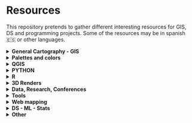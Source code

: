 # Resources
This repository pretends to gather different interesting resources for GIS, DS and programming projects. Some of the resources may be in spanish :es: or other languages. 

<details>
  <summary><b>General Cartography - GIS</b> </summary>
<b>Resources </b>
  
* :es: - [Geoteca: Libros y repositorios SIG](http://www.gisandbeers.com/geoteca-libros-herramientas-gis/)
* [Hussein Nasser - Free GIS Tutorials](https://www.husseinnasser.com/p/youtube.html?m=1)
* [Open.gis.lab](https://opengislab.com/)
* :es: - [Geopois: Tutoriales SIG - Red de Geo-developers](https://geopois.com/)
* [A Cartography Laboratory made by Ramiro Aznar](http://www.cartography-lab.com/)
* [GIS Cheatsheets](https://github.com/DigitalDataServices/gis-cheatsheets/blob/master/README.md#table-of-contents)
* [Cartography Font Collection](https://www.typography.com/fonts/styles/cartography?utm_campaign=nosolosig&utm_medium=email&utm_source=mailing773)

<b>Tutorials and tips</b>

* [How to make a beautiful map](https://medium.com/@borism/how-to-make-a-beautiful-map-6d6776a20a48)
* [Shaded Relief Tutorials](http://www.shadedrelief.com/tutorials.html)
* [Relief Shading Techniques](http://www.reliefshading.com/)
* [Imhoff-Like Topography Style](https://www.esri.com/arcgis-blog/products/arcgis-pro/mapping/steal-this-imhof-like-topography-style-please/)
* [Smart Type Halos in Photoshop and Illustrator](https://somethingaboutmaps.wordpress.com/2018/10/28/smart-type-halos-in-photoshop-and-illustrator/amp/)
* [Cartography Guide and Design](https://www.axismaps.com/guide/)
* [GIS Programming Roadmap](https://github.com/petedannemann/GIS-Programming-Roadmap/blob/master/README.md) - Github repo
* [Mapzilla - Tutorials animating in Houdini](https://mapzilla.co.uk/tutorials)
* [ArcgisPro - Design a classic map](https://www.esri.com/arcgis-blog/products/arcgis-pro/mapping/homage-to-a-classic-map/)
* [How to scale data](https://earthobservatory.nasa.gov/blogs/elegantfigures/2014/07/29/adjusting-the-range-how-to-scale-data/?utm_campaign=Spatial%20Awareness&utm_medium=email&utm_source=Revue%20newsletter)
* [ArcGis Blog - One minute map hacks](https://www.esri.com/arcgis-blog/products/arcgis-pro/mapping/one-minute-map-hacks-41-45/)

</details>

<details>
  <summary><b>Palettes and colors</b> </summary>
  
* [SciVisColor - Color Tools and strategies](https://sciviscolor.org/)
* [Scientific Color Maps - Coloramps](http://www.fabiocrameri.ch/colourmaps.php)
* [Color Brewer Maps](https://colorbrewer2.org/#type=sequential&scheme=BuGn&n=3)
* [Color Palette Helper](https://gka.github.io/palettes/#/9|s|00429d,96ffea,ffffe0|ffffe0,ff005e,93003a|1|1)
* [Adobe Color Palette Generator](https://color.adobe.com/create/color-wheel)
* [Color Picker for Data](http://tristen.ca/hcl-picker/#/clh/9/0.32/590709/EAA489)
* [Paletton - Color Scheme Designer](http://www.paletton.com/#uid=1000u0kllllaFw0g0qFqFg0w0aF)
* [Bivariate Color Matrix Maps](https://cartoscience.github.io/bivariate-color-matrix/)
* [Your friendly guide to colors in Data Visualisation](https://blog.datawrapper.de/colorguide/)


</details>

<details>
  <summary><b>QGIS</b> </summary>

<b>3D</b>
* [3D DEM Visualization in QGIS](https://opengislab.com/blog/2018/3/20/3d-dem-visualization-in-qgis-30?format=amp)
* [Create hillshade 3D views of scanned topographical maps](https://www.youtube.com/watch?v=dcx8-m2nHpI&feature=youtu.be) - Youtube Video

<b>Animated maps</b>
* [Animated Flight Maps QGIS](https://spatialthoughts.com/2019/03/21/animated-flight-lines/amp/#click=https://t.co/GSWAuHwoxu)
* [How to create an animation map using open source software](https://www.geodose.com/2019/11/how-to-create-animation-map.html?m=1)
* [Almost Real Time Live Data Visualization in QGIS](https://www.geodose.com/2020/09/realtime%20live%20data%20visualization%20qgis.html?m=1p)

<b>QGIS Programming</b>
* :es: - [Instalar Librerias Externas Python en QGIS](https://www.cursosgis.com/instalar-librerias-externas-de-python-en-qgis/)
* [Introduction to QGIS Python programming for non-programmers](https://anitagraser.com/pyqgis-101-introduction-to-qgis-python-programming-for-non-programmers/)
* [Customizing QGIS with Python (Course Material)](https://courses.spatialthoughts.com/pyqgis-in-a-day.html)

<b>Visualization and mape types</b>
* [Plugin QGIS Terrain Shading](http://www.zoran-cuckovic.from.hr/QGIS-terrain-shading/)
* [Lego Map Style in QGIS](https://t.co/cDvNKzHojA?amp=1)
* [QGIS Hexagon Grid](http://jonathansoma.com/lede/foundations-2018/qgis/grid/)
* :es: - [Generacion Isocronas utilizando plugins QGIS](https://youtu.be/djN3NxyFcQQ) - Youtube Video
* [Bivariate Choroplets QGIS - BNHR](https://bnhr.xyz/2019/09/15/bivariate-choropleths-in-qgis.html)
* [Bivariate Choroplets QGIS - Joshua Stevens](https://www.joshuastevens.net/cartography/make-a-bivariate-choropleth-map/)
* :es: - [Simbologia Multiple Mediante Expresiones](https://geoinnova.org/blog-territorio/simbologia-multiple-en-qgis-mediante-expresiones/?utm_campaign=nosolosig&utm_medium=email&utm_source=mailing645)

<b>Layout</b>
* :it: - [REPORT QGIS: UN ESEMPIO AVANZATO](https://pigrecoinfinito.com/2018/12/11/report-qgis-un-esempio-avanzato/amp/?__twitter_impression=true)
* [Legend for continuous Raster](https://ecodiv.earth/post/legend-for-continuous-raster-in-qgis-composer/)
* [QGIS Hub: Layout and Styles](http://qgis-hub.fast-page.org/index.php)
* :es: - [Dashboard con QGIS](https://www.linkedin.com/pulse/taller-de-dashboard-con-qgis-desktop-mauricio-marquez/?utm_campaign=nosolosig&utm_medium=email&utm_source=mailing793)
* [Exploring Reports in QGIS](https://north-road.com/2018/01/23/exploring-reports-in-qgis-3-0-the-ultimate-guide/)

<b>Other</b>
* :es: - [Mejorando tu productividad cartográfica en QGIS](https://youtu.be/8hNLuSVNQvY) - Youtube Video
* [Globe Projections and Insets in QGIS](http://www.statsmapsnpix.com/2019/09/globe-projections-and-insets-in-qgis.html?m=1)
* [QGIS Expressions Documentation](https://gist.githack.com/ThomasG77/0c6862fb2b6b3fc301ea994733688ea5/raw/99ecc5e6127e7238814da330a4d5d0b9fa2afe4e/qgis-3-12-expressions-single-page.html)
* :es: - [QGIS Intro to PostGIS](https://www.youtube.com/watch?v=_EgtELrjLO4&utm_campaign=nosolosig&utm_medium=email&utm_source=mailing583) - Youtube Video
* [QGIS Tutorials and Tips](http://www.qgistutorials.com/en/)
* [QGIS Open Day 2021](https://github.com/qgis/QGIS/wiki/QHF-January-2021#qgis-network-analysis)


</details>

<details>
  <summary><b>PYTHON</b> </summary>
  
* [Introducing GEEMap in Python](https://www.youtube.com/watch?v=h0pz3S6Tvx0&list=PLAxJ4-o7ZoPccOFv1dCwvGI6TYnirRTg3&index=1) - Youtube Video
* [Automating GIS Processes](https://automating-gis-processes.github.io/site/) - Github 
* [OSMnx Python for Street Networks](https://geoffboeing.com/2016/11/osmnx-python-street-networks/?utm_campaign=nosolosig146&utm_medium=email&utm_source=mailing273)
* [Pandas Tips I wish I knew Before](https://towardsdatascience.com/pandas-tips-i-wish-i-knew-before-ef4ea6a39e1a)
* [OSMnx Isochrones](http://kuanbutts.com/2017/12/16/osmnx-isochrones/)
* [Geopyter - Geographical Python Teaching Resource](https://github.com/pysal/geopyter/blob/master/README.md)
* [Kepler.GL and JupyterNotebook - GeoSpatial Data Visualization](https://towardsdatascience.com/kepler-gl-jupyter-notebooks-geospatial-data-visualization-with-ubers-opensource-kepler-gl-b1c2423d066f)
* [Interactive Geospatial Data Visualization with Geoviews in Python](https://towardsdatascience.com/interactive-geospatial-data-visualization-with-geoviews-in-python-7d5335c8efd1)
* [Super-quick interactive data & parameter exploration](https://anitagraser.com/2020/04/12/super-quick-interactive-data-parameter-exploration/amp/)
* [Urban Measuring Morphology Toolkit](https://github.com/martinfleis/momepy/blob/master/README.md) - Github Repo
* [tools, tutorials, code, helpful projects, links, stuff about Earth Observation and Geospatial](https://github.com/acgeospatial/awesome-earthobservation-code/blob/master/README.md) - Github Repo
* [EarthPy: Paquete de python para plotear y trabajar con datos espaciales](https://mappinggis.com/2020/04/earthpy-un-paquete-de-python-para-plotear-y-trabajar-con-datos-espaciales/)
* [Data Analysis with Python Course 2020](https://csmastersuh.github.io/data_analysis_with_python_2020/)
* [Python Web Scraping with Scrapy](https://www.youtube.com/playlist?list=PLhTjy8cBISEqkN-5Ku_kXG4QW33sxQo0t&app=desktop) - Youtube Video
* [Competitive Programming Course](https://algo.is/)
* [Maps in 2.5D with python geopandas](https://medium.com/@gamoles/crea-un-mapa-en-proyeccion-2-5d-796ffd068e0d)
* [Plotting large point CSV files quickly interactively](https://anitagraser.com/2020/12/06/plotting-large-point-csv-files-quickly-interactively/amp/)
* [Calculating walk scores with python](https://toarches.medium.com/calculating-walk-scores-with-python-7cea11813d4d)
* :es: - [Cómo construir una base de datos Postgis con Python y Geoalchemy](https://gidahatari.com/ih-es/como-construir-una-base-de-datos-postgis-con-python-y-geoalchemy-con-conexion-a-qgis3-tutorial?utm_campaign=nosolosig&utm_medium=email&utm_source=mailing800)
* :es: - [Delimitación de cuerpos de agua usando IA python y QGIS](https://gidahatari.com/ih-es/delimitacion-de-cuerpos-de-agua-lagos-de-landsat-8-con-inteligencia-artificial-usado-python-y-qgis?utm_campaign=nosolosig&utm_medium=email&utm_source=mailing806)
* [Analyze OpenStreetMap Data with OSMnx and OmniSci Free](https://www.omnisci.com/blog/analyze-openstreetmap-data-with-osmnx-and-omnisci-free?utm_source=reddit&utm_medium=social&utm_campaign=technical-content&utm_term=analyze-openstreetmap-data-with-osmnx-and-omnisci-free&utm_content=blog)

</details>

<details>
  <summary><b>R</b> </summary>
  
* [Z3tt 30DayMapChallenge Repo (Examples)](https://github.com/Z3tt/30DayMapChallenge) - Github Repo
* [Bob Rudis - 30DayMapChallenge Tutorials](https://rud.is/books/30-day-map-challenge/)
* [Maps With R and GGplot 2 30DayMapChallenge(Examples)](https://statnmap.com/2019-11-08-30daymapchallenge-building-maps-1/) - 
* [GeoComputation in R](https://geocompr.robinlovelace.net/intro.html)
* [GGplot Tutorial (Evolution of a ggplot)](https://cedricscherer.netlify.com/2019/05/17/the-evolution-of-a-ggplot-ep.-1/)
* [How to interactively position Legend and Layout Elements](https://rgeomatic.hypotheses.org/1837)
* :es: - [Mapas de coropletas, cartogramas y animados en R](https://mappinggis.com/2020/03/mapas-de-coropletas-cartogramas-y-mapas-animados-con-r/)
* [GEE in RStudio with Reticulate](https://philippgaertner.github.io/2019/12/earth-engine-rstudio-reticulate/#disqus_thread)
* [gkaramanis Tidy Tuesday (Examples)](https://github.com/gkaramanis/tidytuesday) - Github Repo
* [Pathtracing Neon Landscapes in R](https://www.tylermw.com/pathtracing-neon-landscapes-in-r/) 
* :es: - [Paquetes de R para GIS mas utilizados](https://mappinggis.com/2019/12/los-paquetes-de-r-para-gis-mas-utilizados/) 
* [DataViz Classes](https://datavizm20.classes.andrewheiss.com/) 
* [List Awesome R Libraries](https://github.com/Ronlee12355/Road2R) - Github Repo
* [Introduction to Landscape Ecology with R](https://r-spatialecology.github.io/ialena-2020/#1) 
* [Autoplotly Library: Automatic Generation of Interactive Visualizations](https://github.com/terrytangyuan/autoplotly) - Github Repo
* [RGEE example](https://csaybar.github.io/blog/2020/06/15/rgee_02_io/) - Github 
* [Animated Graphs in R - DataSlice Youtube](https://www.youtube.com/watch?v=SnCi0s0e4Io&feature=youtu.be) - Youtube Video
* :es: - [Acceder a Tweets desde R](https://geoinnova.org/blog-territorio/como-crear-una-app-de-twitter-para-poder-acceder-a-tweets-a-traves-de-r/?utm_campaign=nosolosig&utm_medium=email&utm_source=mailing495)
* [Calculating distance from the see in R](https://dominicroye.github.io/en/2019/calculating-the-distance-to-the-sea-in-r/)
* [My visual CV in R](https://adomingues.github.io/2020/11/25/visual-cv/)
* [OSMR R package](https://github.com/rcarto/osrm) - Github Repo
* [Map my Run in R](https://bryer.org/post/2021-02-15-map_my_run_in_r/)
* [ggplot Wizardy: Tips and tricks](https://github.com/Z3tt/OutlierConf2021) - Github
* :es: - [Mapa estilo Joy Plot con Qgis y R](https://danielredondo.com/posts/20200125_joy_division/)

</details>

<details>
  <summary><b>3D Renders</b> </summary>
  
<b>Blender</b>
* [Blender Relief Tutorial: Blender Basics](https://somethingaboutmaps.wordpress.com/blender-relief-tutorial-blender-basics/)
* [Creating Shaded Relief in Blender](https://somethingaboutmaps.wordpress.com/2017/11/16/creating-shaded-relief-in-blender/amp/?__twitter_impression=true)
* [Blender GIS (With OSM Data)](https://youtu.be/YNtKnmRXVlo) - Youtube Video
* [Blender Landscapes Tutorial](https://youtu.be/oeVUWTSkAlk) - Youtube Video
* [Lily texture packer](https://gumroad.com/l/DFExj)
* [Photorealistic Shaded Relief Blender](https://www.barthoekstra.com/blog/photo-realistic-shaded-relief-using-blender)
* [How to create Isometric Camera Architecture](https://www.blender3darchitect.com/architectural-visualization/create-true-isometric-camera-architecture/)

<b>Aerialod</b>
* [3D Landscape with Aerialod](http://www.statsmapsnpix.com/2020/03/making-3d-landscape-and-city-models.html?m=1)
* [Population Density 3D QGIS+Aerialod](http://www.statsmapsnpix.com/2020/04/population-density-in-europe.html?m=1)

<b>Other</b>
* [Hillshade 3D of Scanned Topographic Maps in QGIS](https://youtu.be/dcx8-m2nHpI) - Youtube Video
* [3D Realistic Online Renderer](https://w3reality.github.io/three-geo/examples/geo-viewer/io/index.html?)
* :es: - [Descargar areas de Google Maps 3D](https://twitter.com/kohantoys/status/1327350941327249408?s=19) - Hilo Twitter
* [Create DEM and Hillshade from anywhere](https://terradactile.sparkgeo.com/)
* [Google Earth Web](https://earth.google.com/web/)
* [3D Glasses Analagryph / Crossview - 3D Map](https://steveattewell.com/stereomap/)
* [Step by step 3D render maps with satellite imagery in R](https://www.tylermw.com/a-step-by-step-guide-to-making-3d-maps-with-satellite-imagery-in-r/)
* :es: - [Crear Sección Transversal 3D con Inkscape](https://geoinnova.org/blog-territorio/como-crear-una-seccion-transversal-3d-fotorrealista-con-inkscape/amp/#click=https://t.co/vEtYB7cYD4)
* [Getting Started with web 3D ArcGIS JavaScript API](https://github.com/RalucaNicola/get-started-arcgis-js-api/blob/master/README.md) - Github Repo


</details>

<details>
  <summary><b>Data, Research, Conferences</b> </summary>
  
* :es: - [10 Fuentes de datos GIS gratis: raster y vectoriales](https://mappinggis.com/2012/05/datos-cartograficos/)
* :es: - [Tesis doctorales en España que incluyen SIG como termino principal](http://www.nosolosig.com/articulos/1053-tesis-doctorales-en-espana-que-incluyen-sistemas-de-informacion-geografica-como-termino-principal-2015-2018)
* :es: - [Repo Jornadas SIG Libre Sigte-UDG](https://github.com/SIGTE-UdG/jornadassiglibre) - Github Repo
* [QGIS User Conference 2019](https://spatialthoughts.com/2019/03/08/qgis-user-conference-2019/amp/)
* [How to do Map Stuff 2020](https://docs.google.com/spreadsheets/d/1TYCFBE5dnIW127Uu_aMVjWGJ_0vBB8RX-4UTqZDoric/edit#gid=0)
* [Copernicus EU DEM](https://land.copernicus.eu/imagery-in-situ/eu-dem/eu-dem-v1.1/view)
* [30DayMapChallenge Data- Tjukanovt](https://github.com/tjukanovt/30DayMapChallenge) - Github Repo
* [RS Index Database](https://www.indexdatabase.de/)
* [FOSS4G 2019 Presentations](https://github.com/os-geoinformatics/foss4g2019?utm_campaign=Spatial%20Awareness&utm_medium=email&utm_source=Revue%20newsletter)
* [A reproducible notebook to acquire, process and analyse satellite imagery](https://openjournals.wu.ac.at/ojs/index.php/region/article/view/295)
* [Geographic Data Science with Python](https://geographicdata.science/book/intro.html#) - Book
* [QGIS Open Day 2021](https://github.com/qgis/QGIS/wiki/QHF-January-2021#qgis-network-analysis)
* [2600+ Open Data Portals Around the World](https://www.opendatasoft.com/blog/2015/11/02/how-we-put-together-a-list-of-1600-open-data-portals-around-the-world-to-help-open-data-community)
* [Free GIS Data](http://freegisdata.rtwilson.com/)

</details>

<details>
  <summary><b>Tools</b> </summary>
  
* [Intro to Postgis](https://postgis.net/workshops/postgis-intro/)
* [Esri Sentinel Explorer](https://sentinel2explorer.esri.com/)
* [Create DEM and Hillshade from anywhere](https://terradactile.sparkgeo.com/)
* [CartoGrid - Create Grids and download](https://cartogrid.vercel.app/)
</details>

<details>
  <summary><b>Web mapping</b> </summary>
  
* [WebMapping Notes (Dani Arribas)](http://darribas.org/wmn/)
* [WebMapping Workbook](https://github.com/uwcartlab/webmapping) - Github Repo
* [Getting Started with web 3D ArcGIS JavaScript API](https://github.com/RalucaNicola/get-started-arcgis-js-api/blob/master/README.md) - Github Repo
* [Data Visualization with D3.js - Full Tutorial Course](https://www.youtube.com/watch?v=_8V5o2UHG0E&list=WL&index=101&t=39244s)

</details>

<details>
  <summary><b>DS - ML - Stats</b> </summary>
  
* [Probabilistic Machine Learning: An Introduction ](https://probml.github.io/pml-book/book1.html)
* [Bayesian Sats with R](https://oliviergimenez.github.io/bayesian-stats-with-R/)
* [Deploy Machine Learning Models With Django](https://www.deploymachinelearning.com/)
* [Geostatistics Lessons](http://www.geostatisticslessons.com/)


</details>

<details>
  <summary><b>Other</b> </summary>
  
* [Public APIs](https://github.com/public-apis/public-apis) - Github Repo
* :es: - [Crear Sección Transversal 3D con Inkscape](https://geoinnova.org/blog-territorio/como-crear-una-seccion-transversal-3d-fotorrealista-con-inkscape/amp/#click=https://t.co/vEtYB7cYD4)
* [Open Source Software for Preprocessing GIS Data for Hydrological Models](https://ocw.un-ihe.org/course/view.php?id=11&section=0)
* [GIS IN SUSTAINABLE URBAN PLANNING AND MANAGEMENT: A GLOBAL PERSPECTIVE](https://www.itc.nl/urbangis/)
* [Portable Open Source GIS](https://www.archaeogeek.com/blog/portable-gis-6-dot-0/)
* [Collection of cities scripts that can be added to roads](https://github.com/anvaka/city-script) - Github
* [Programming Interview Questions (All languages)](https://github.com/MaximAbramchuck/awesome-interview-questions) - Github Repo
* [Serverless Stack - Free Step by Step Tutorials for creating full-stack apps](https://serverless-stack.com/)
* [How to write an essay well](https://www.julian.com/guide/write/intro)
* [High-Res 3D Human Digitization from a single image](https://github.com/facebookresearch/pifuhd) - Github Repo
* [AI Hub](https://aihub.cloud.google.com/)
* [How to embed visualizations in power point](https://academy.datawrapper.de/article/269-how-to-embed-visualizations-in-powerpoint-presentations)
* [Geopois - GIS Developer Network](https://geopois.com/developer-network)
* [Data Visualization with D3.js - Full Tutorial Course](https://www.youtube.com/watch?v=_8V5o2UHG0E&list=WL&index=101&t=39244s)
* :es: - [Apuntes de Topografía](https://topografia2.com/apuntes-topografia/?utm_campaign=nosolosig&utm_medium=email&utm_source=mailing793)
* [All things around maps](https://github.com/ThomasG77/all-things-around-maps/) - Github Repo


</details>

